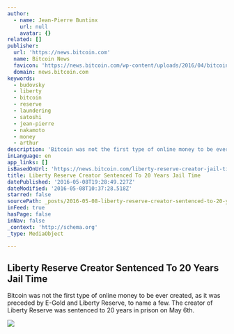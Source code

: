 ```yaml
---
author:
  - name: Jean-Pierre Buntinx
    url: null
    avatar: {}
related: []
publisher:
  url: 'https://news.bitcoin.com'
  name: Bitcoin News
  favicon: 'https://news.bitcoin.com/wp-content/uploads/2016/04/bitcoin_fav.png'
  domain: news.bitcoin.com
keywords:
  - budovsky
  - liberty
  - bitcoin
  - reserve
  - laundering
  - satoshi
  - jean-pierre
  - nakamoto
  - money
  - arthur
description: 'Bitcoin was not the first type of online money to be ever created, as it was preceded by E-Gold and Liberty Reserve, to name a few. The creator of Liberty Reserve was sentenced to 20 years in prison on May 6th.'
inLanguage: en
app_links: []
isBasedOnUrl: 'https://news.bitcoin.com/liberty-reserve-creator-jail-time/'
title: Liberty Reserve Creator Sentenced To 20 Years Jail Time
datePublished: '2016-05-08T19:28:49.227Z'
dateModified: '2016-05-08T10:37:28.518Z'
starred: false
sourcePath: _posts/2016-05-08-liberty-reserve-creator-sentenced-to-20-years-jail-time.md
inFeed: true
hasPage: false
inNav: false
_context: 'http://schema.org'
_type: MediaObject

---
```

<article style=""><h1>Liberty Reserve Creator Sentenced To 20 Years Jail Time</h1><p>Bitcoin was not the first type of online money to be ever created, as it was preceded by E-Gold and Liberty Reserve, to name a few. The creator of Liberty Reserve was sentenced to 20 years in prison on May 6th.</p><img src="https://news.bitcoin.com/wp-content/uploads/2016/05/shutterstock_86779993.jpg" /></article>